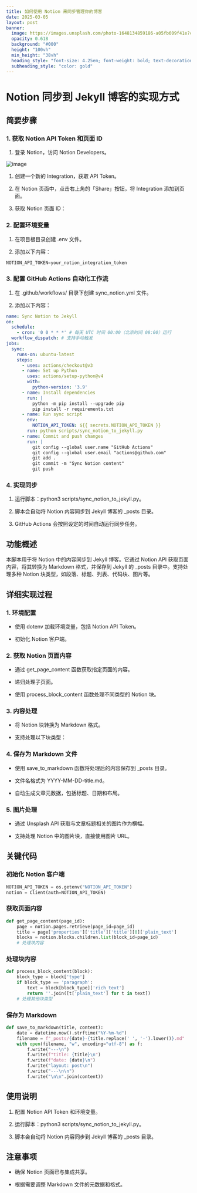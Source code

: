 ```yaml
---
title: 如何使用 Notion 来同步管理你的博客
date: 2025-03-05
layout: post
banner:
  image: https://images.unsplash.com/photo-1648134859186-a05fb609f41e?crop=entropy&cs=tinysrgb&fit=max&fm=jpg&ixid=M3w2OTIwMzJ8MHwxfHJhbmRvbXx8fHx8fHx8fDE3NDExOTIyNjd8&ixlib=rb-4.0.3&q=80&w=1080
  opacity: 0.618
  background: "#000"
  height: "100vh"
  min_height: "38vh"
  heading_style: "font-size: 4.25em; font-weight: bold; text-decoration: underline"
  subheading_style: "color: gold"
---
```


# Notion 同步到 Jekyll 博客的实现方式

## 简要步骤

### 1. 获取 Notion API Token 和页面 ID

1. 登录 Notion，访问 Notion Developers。

![image](https://prod-files-secure.s3.us-west-2.amazonaws.com/a7a0cc5a-89b9-4cda-8686-1fba0ca52f40/d19c1afe-dea5-4312-9333-786b0ba83054/image.png?X-Amz-Algorithm=AWS4-HMAC-SHA256&X-Amz-Content-Sha256=UNSIGNED-PAYLOAD&X-Amz-Credential=ASIAZI2LB466TTI74TUN%2F20250305%2Fus-west-2%2Fs3%2Faws4_request&X-Amz-Date=20250305T163107Z&X-Amz-Expires=3600&X-Amz-Security-Token=IQoJb3JpZ2luX2VjEM7%2F%2F%2F%2F%2F%2F%2F%2F%2F%2FwEaCXVzLXdlc3QtMiJIMEYCIQC83Xr7UAnOBdCcjdukXnKsIySFgiTIuUoynLsFAx6xVAIhAJBBOBTZiMctsuS18BhzTr7ZjgDz6Dsj75F0bhWpLLX7Kv8DCBcQABoMNjM3NDIzMTgzODA1Igyxq%2FLc8KUvp7j0L%2BAq3AOxmJTgSiAlXhNbHMI1AbDjXfujs9n09DjmmCPVGol0Zy4xVaH1r4P3aYTLqy1AnmcF9FqRsFfV5SGmw5EawQZtjMUsW%2FL4%2BPDblSvDjyPIe%2Bf8kRSsRuB6dGkEuONtZIFWwUjtbebPCDSERC9bjTP7A4qe4ePKA%2FIXMuCx65a8jujXHb7r3y63zoxBP94U3ZlByJMxgb3fdeCkzOmxusmQh%2BqCib9feKReCFNciadBuP7jilI5mTeEws2mUAnRTvFKTNhbjk6mDcVBYHcGcAw3v02TpiQlHKh2t9C1gl0G05JHujPQQgq1X7b7RUhGR%2BrKvFBn0s1sKlAD%2BXdwUiRK5jVGdu6pVoFGiMHBaLLaelIJDfAWPHz%2FpiW%2BklqTLtMIkVTPI6mjetJg%2Fr9MH2%2BDkdXk2BqXZ38q1DZuohJIKEAcZsAVUFM6MwzMZ8sXJ%2BWUpSqnjrxRr1zBCWbZmXvaB1AsTmHfL4HF9rop4Kd7jXMrLymkROB3JczlStuR4TFSabraQxomLKOACsMhMTusur14TSLOnDviiCGvx8BdKAtAsq7zUz7Q%2FDiF8wYiZXWOINm%2FmWSRVgwsiCBINyk2guVW7dckACuj2%2FwbVlTsDQl006YyJNDfpFqlITD6t6G%2BBjqkAawix6%2BlqU3kOu%2FcMN2kQ%2F2J0W1QMSKXdcIvlGZfTLNOB19wts4av0X4zFwuXH2b5zm%2FNhOH%2Fh8U%2B%2BUgT%2BmTO1UC%2BmJus5HuGiS9%2B3hCY34R31D5r928A19ST%2F7Iidn3U8%2B%2FSM6FVq6DvI4VJV4TnzbdVl6bUr8K1FRBdP76e1RGKgPmMv0nMQyOGKlO1IJnox66Z1EkEo7cJTsGBRFOix9MS9L0&X-Amz-Signature=8e7d2d5d21c77afea25c2a1a4bb6d0801bd932b47dd1ac5b2fef85e013ef1102&X-Amz-SignedHeaders=host&x-id=GetObject)

1. 创建一个新的 Integration，获取 API Token。

1. 在 Notion 页面中，点击右上角的「Share」按钮，将 Integration 添加到页面。

1. 获取 Notion 页面 ID：


### 2. 配置环境变量

1. 在项目根目录创建 .env 文件。

1. 添加以下内容：

```javascript
NOTION_API_TOKEN=your_notion_integration_token
```

### 3. 配置 GitHub Actions 自动化工作流

1. 在 .github/workflows/ 目录下创建 sync_notion.yml 文件。

1. 添加以下内容：

```yaml
name: Sync Notion to Jekyll
on:
  schedule:
    - cron: '0 0 * * *' # 每天 UTC 时间 00:00（北京时间 08:00）运行
  workflow_dispatch: # 支持手动触发
jobs:
  sync:
    runs-on: ubuntu-latest
    steps:
      - uses: actions/checkout@v3
      - name: Set up Python
        uses: actions/setup-python@v4
        with:
          python-version: '3.9'
      - name: Install dependencies
        run: |
          python -m pip install --upgrade pip
          pip install -r requirements.txt
      - name: Run sync script
        env:
          NOTION_API_TOKEN: ${{ secrets.NOTION_API_TOKEN }}
        run: python scripts/sync_notion_to_jekyll.py
      - name: Commit and push changes
        run: |
          git config --global user.name "GitHub Actions"
          git config --global user.email "actions@github.com"
          git add .
          git commit -m "Sync Notion content"
          git push
```

### 4. 实现同步

1. 运行脚本：python3 scripts/sync_notion_to_jekyll.py。

1. 脚本会自动将 Notion 内容同步到 Jekyll 博客的 _posts 目录。

1. GitHub Actions 会按照设定的时间自动运行同步任务。

## 功能概述

本脚本用于将 Notion 中的内容同步到 Jekyll 博客。它通过 Notion API 获取页面内容，将其转换为 Markdown 格式，并保存到 Jekyll 的 _posts 目录中。支持处理多种 Notion 块类型，如段落、标题、列表、代码块、图片等。

## 详细实现过程

### 1. 环境配置

- 使用 dotenv 加载环境变量，包括 Notion API Token。

- 初始化 Notion 客户端。

### 2. 获取 Notion 页面内容

- 通过 get_page_content 函数获取指定页面的内容。

- 递归处理子页面。

- 使用 process_block_content 函数处理不同类型的 Notion 块。

### 3. 内容处理

- 将 Notion 块转换为 Markdown 格式。

- 支持处理以下块类型：


### 4. 保存为 Markdown 文件

- 使用 save_to_markdown 函数将处理后的内容保存到 _posts 目录。

- 文件名格式为 YYYY-MM-DD-title.md。

- 自动生成文章元数据，包括标题、日期和布局。

### 5. 图片处理

- 通过 Unsplash API 获取与文章标题相关的图片作为横幅。

- 支持处理 Notion 中的图片块，直接使用图片 URL。

## 关键代码

### 初始化 Notion 客户端

```python
NOTION_API_TOKEN = os.getenv("NOTION_API_TOKEN")
notion = Client(auth=NOTION_API_TOKEN)
```

### 获取页面内容

```python
def get_page_content(page_id):
    page = notion.pages.retrieve(page_id=page_id)
    title = page['properties']['title']['title'][0]['plain_text']
    blocks = notion.blocks.children.list(block_id=page_id)
    # 处理块内容
```

### 处理块内容

```python
def process_block_content(block):
    block_type = block['type']
    if block_type == 'paragraph':
        text = block[block_type]['rich_text']
        return ''.join([t['plain_text'] for t in text])
    # 处理其他块类型
```

### 保存为 Markdown

```python
def save_to_markdown(title, content):
    date = datetime.now().strftime("%Y-%m-%d")
    filename = f"_posts/{date}-{title.replace(' ', '-').lower()}.md"
    with open(filename, "w", encoding="utf-8") as f:
        f.write("---\n")
        f.write(f"title: {title}\n")
        f.write(f"date: {date}\n")
        f.write("layout: post\n")
        f.write("---\n\n")
        f.write("\n\n".join(content))
```

## 使用说明

1. 配置 Notion API Token 和环境变量。

1. 运行脚本：python3 scripts/sync_notion_to_jekyll.py。

1. 脚本会自动将 Notion 内容同步到 Jekyll 博客的 _posts 目录。

## 注意事项

- 确保 Notion 页面已与集成共享。

- 根据需要调整 Markdown 文件的元数据和格式。